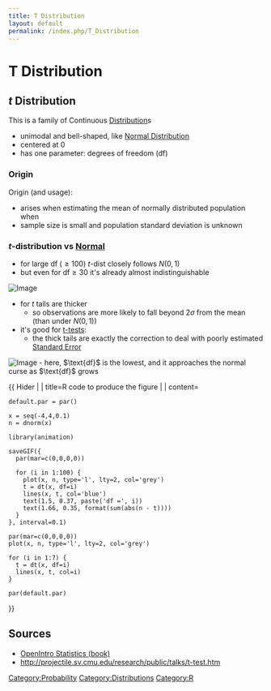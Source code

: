 ```yaml
---
title: T Distribution
layout: default
permalink: /index.php/T_Distribution
---
```


# T Distribution

## $t$ Distribution
This is a family of Continuous [Distribution](Distribution)s
- unimodal and bell-shaped, like [Normal Distribution](Normal_Distribution)
- centered at 0
- has one parameter: degrees of freedom ($\text{df}$)


### Origin
Origin (and usage):
- arises when estimating the mean of normally distributed population when 
- sample size is small and population standard deviation is unknown 



### $t$-distribution vs [Normal](Normal_Distribution)
- for large $\text{df}$ ($\geqslant 100$) $t$-dist closely follows $N(0,1)$
- but even for $\text{df} \geqslant 30$ it's already almost indistinguishable

<img src="http://habrastorage.org/files/2d3/6f1/963/2d36f1963cc54cd5be3534c691f68c1c.gif" alt="Image">

- for $t$ tails are thicker 
  - so observations are more likely to fall beyond 2$\sigma$ from the mean (than under $N(0,1)$)
- it's good for [t-tests](t-tests): 
  - the thick tails are exactly the correction to deal with poorly estimated [Standard Error](Standard_Error)


<img src="http://habrastorage.org/files/502/05d/b61/50205db619254cd9a7eded5d7579cabe.png" alt="Image">
- here, $\text{df}$ is the lowest, and it approaches the normal curse as $\text{df}$ grows

{{ Hider |  |   title=R code to produce the figure |  |   content=
```text only
default.par = par()

x = seq(-4,4,0.1)
n = dnorm(x)

library(animation)

saveGIF({
  par(mar=c(0,0,0,0))
  
  for (i in 1:100) {
    plot(x, n, type='l', lty=2, col='grey')
    t = dt(x, df=i)
    lines(x, t, col='blue')
    text(1.5, 0.37, paste('df =', i))
    text(1.66, 0.35, format(sum(abs(n - t)))) 
  }
}, interval=0.1)

par(mar=c(0,0,0,0))
plot(x, n, type='l', lty=2, col='grey')

for (i in 1:7) {
  t = dt(x, df=i)
  lines(x, t, col=i)
}

par(default.par)
```
}}



## Sources
- [OpenIntro Statistics (book)](OpenIntro_Statistics_(book))
- http://projectile.sv.cmu.edu/research/public/talks/t-test.htm

[Category:Probability](Category_Probability)
[Category:Distributions](Category_Distributions)
[Category:R](Category_R)